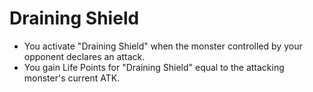 # Draining Shield

*   You activate "Draining Shield" when the monster controlled by your opponent declares an attack.
*   You gain Life Points for "Draining Shield" equal to the attacking monster's current ATK.
